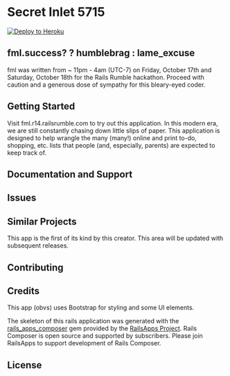 Secret Inlet 5715
================

[![Deploy to Heroku](https://www.herokucdn.com/deploy/button.png)](https://heroku.com/deploy)

fml.success? ? humblebrag : lame_excuse
---------------------------------------
fml was written from ~ 11pm - 4am (UTC-7) on Friday, October 17th and Saturday, October 18th for the Rails Rumble hackathon.
Proceed with caution and a generous dose of sympathy for this bleary-eyed coder.

Getting Started
---------------
Visit fml.r14.railsrumble.com to try out this application. In this modern era, we are still constantly chasing down little slips of paper. This application is designed to help wrangle the many (many!) online and print to-do, shopping, etc. lists that people (and, especially, parents) are expected to keep track of.

Documentation and Support
-------------------------

Issues
-------------

Similar Projects
----------------
This app is the first of its kind by this creator. This area will be updated with subsequent releases.

Contributing
------------

Credits
-------
This app (obvs) uses Bootstrap for styling and some UI elements.

The skeleton of this rails application was generated with the [rails_apps_composer](https://github.com/RailsApps/rails_apps_composer) gem
provided by the [RailsApps Project](http://railsapps.github.io/). Rails Composer is open source and supported by subscribers. Please join RailsApps to support development of Rails Composer.

License
-------
